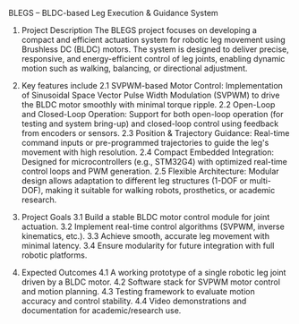 BLEGS – BLDC-based Leg Execution & Guidance System

1) Project Description
The BLEGS project focuses on developing a compact and efficient actuation system for robotic leg movement using Brushless DC (BLDC) motors. The system is designed to deliver precise, responsive, and energy-efficient control of leg joints, enabling dynamic motion such as walking, balancing, or directional adjustment.

2) Key features include
2.1 SVPWM-based Motor Control: Implementation of Sinusoidal Space Vector Pulse Width Modulation (SVPWM) to drive the BLDC motor smoothly with minimal torque ripple.
2.2 Open-Loop and Closed-Loop Operation: Support for both open-loop operation (for testing and system bring-up) and closed-loop control using feedback from encoders or sensors.
2.3 Position & Trajectory Guidance: Real-time command inputs or pre-programmed trajectories to guide the leg's movement with high resolution.
2.4 Compact Embedded Integration: Designed for microcontrollers (e.g., STM32G4) with optimized real-time control loops and PWM generation.
2.5 Flexible Architecture: Modular design allows adaptation to different leg structures (1-DOF or multi-DOF), making it suitable for walking robots, prosthetics, or academic research.

3) Project Goals
3.1 Build a stable BLDC motor control module for joint actuation.
3.2 Implement real-time control algorithms (SVPWM, inverse kinematics, etc.).
3.3 Achieve smooth, accurate leg movement with minimal latency.
3.4 Ensure modularity for future integration with full robotic platforms.

4) Expected Outcomes
4.1 A working prototype of a single robotic leg joint driven by a BLDC motor.
4.2 Software stack for SVPWM motor control and motion planning.
4.3 Testing framework to evaluate motion accuracy and control stability.
4.4 Video demonstrations and documentation for academic/research use.
